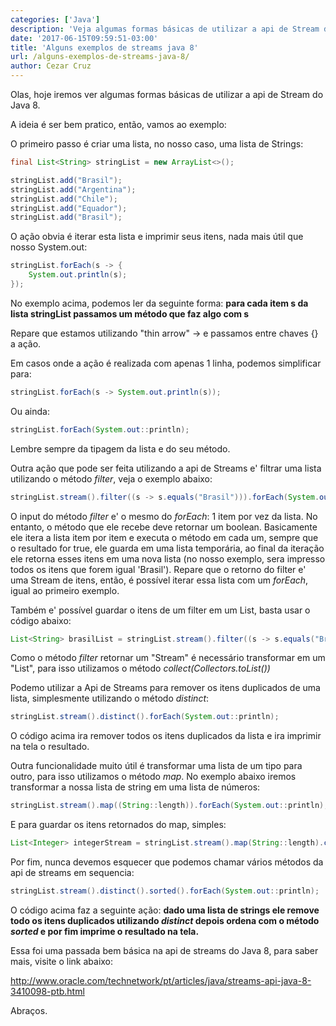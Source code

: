 ```yaml
---
categories: ['Java']
description: 'Veja algumas formas básicas de utilizar a api de Stream do Java 8'
date: '2017-06-15T09:59:51-03:00'
title: 'Alguns exemplos de streams java 8'
url: /alguns-exemplos-de-streams-java-8/
author: Cezar Cruz
---
```


Olas, hoje iremos ver algumas formas básicas de utilizar a api de Stream do Java 8.

<!--more-->

A ideia é ser bem pratico, então, vamos ao exemplo:

O primeiro passo é criar uma lista, no nosso caso, uma lista de Strings:

```java
final List<String> stringList = new ArrayList<>();

stringList.add("Brasil");
stringList.add("Argentina");
stringList.add("Chile");
stringList.add("Equador");
stringList.add("Brasil");
```

O ação obvia é iterar esta lista e imprimir seus itens, nada mais útil que nosso System.out:

```java
stringList.forEach(s -> {
    System.out.println(s);
});
```

No exemplo acima, podemos ler da seguinte forma:
**para cada item s da lista stringList passamos um método que faz algo com s**

Repare que estamos utilizando "thin arrow" -> e passamos entre chaves {} a ação.

Em casos onde a ação é realizada com apenas 1 linha, podemos simplificar para:

```java
stringList.forEach(s -> System.out.println(s));
```

Ou ainda:

```java
stringList.forEach(System.out::println);
```

Lembre sempre da tipagem da lista e do seu método.

Outra ação que pode ser feita utilizando a api de Streams e' filtrar uma lista utilizando o método _filter_, veja o exemplo abaixo:

```java
stringList.stream().filter((s -> s.equals("Brasil"))).forEach(System.out::println);
```

O input do método _filter_ e' o mesmo do _forEach_: 1 item por vez da lista. No entanto, o método que ele recebe deve retornar um boolean. Basicamente ele itera a lista item por item e executa o método em cada um, sempre que o resultado for true, ele guarda em uma lista temporária, ao final da iteração ele retorna esses itens em uma nova lista (no nosso exemplo, sera impresso todos os itens que forem igual 'Brasil').
Repare que o retorno do filter e' uma Stream de itens, então, é possível iterar essa lista com um _forEach_, igual ao primeiro exemplo.

Também e' possível guardar o itens de um filter em um List, basta usar o código abaixo:

```java
List<String> brasilList = stringList.stream().filter((s -> s.equals("Brasil"))).collect(Collectors.toList());
```

Como o método _filter_ retornar um "Stream" é necessário transformar em um "List", para isso utilizamos o método _collect(Collectors.toList())_

Podemo utilizar a Api de Streams para remover os itens duplicados de uma lista, simplesmente utilizando o método _distinct_:

```java
stringList.stream().distinct().forEach(System.out::println);
```

O código acima ira remover todos os itens duplicados da lista e ira imprimir na tela o resultado.

Outra funcionalidade muito útil é transformar uma lista de um tipo para outro, para isso utilizamos o método _map_. No exemplo abaixo iremos transformar a nossa lista de string em uma lista de números:

```java
stringList.stream().map((String::length)).forEach(System.out::println);
```

E para guardar os itens retornados do map, simples:

```java
List<Integer> integerStream = stringList.stream().map(String::length).collect(Collectors.toList());
```

Por fim, nunca devemos esquecer que podemos chamar vários métodos da api de streams em sequencia:

```java
stringList.stream().distinct().sorted().forEach(System.out::println);
```

O código acima faz a seguinte ação: **dado uma lista de strings ele remove todo os itens duplicados utilizando _distinct_ depois ordena com o método _sorted_ e por fim imprime o resultado na tela.**

Essa foi uma passada bem básica na api de streams do Java 8, para saber mais, visite o link abaixo:

<http://www.oracle.com/technetwork/pt/articles/java/streams-api-java-8-3410098-ptb.html>

Abraços.
